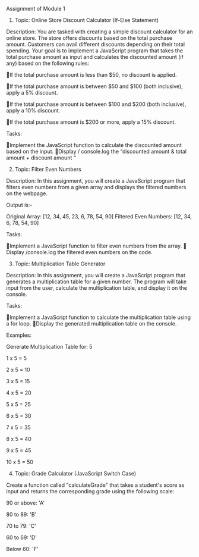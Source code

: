 Assignment of Module 1
1) Topic: Online Store Discount Calculator (If-Else Statement)

Description:
You are tasked with creating a simple discount calculator for an online store. The store offers discounts based on the total purchase amount. Customers can avail different discounts depending on their total spending. Your goal is to implement a JavaScript program that takes the total purchase amount as input and calculates the discounted amount (if any) based on the following rules:

🎯If the total purchase amount is less than $50, no discount is applied.


🎯If the total purchase amount is between $50 and $100 (both inclusive), apply a 5% discount.


🎯If the total purchase amount is between $100 and $200 (both inclusive), apply a 10% discount.


🎯If the total purchase amount is $200 or more, apply a 15% discount.


Tasks:

🎯Implement the JavaScript function to calculate the discounted amount based on the input.
🎯Display / console.log the “discounted amount & total amount + discount amount “


2) Topic: Filter Even Numbers

Description:
In this assignment, you will create a JavaScript program that filters even numbers from a given array and displays the filtered numbers on the webpage.

Output is:-

Original Array: [12, 34, 45, 23, 6, 78, 54, 90]
Filtered Even Numbers: [12, 34, 6, 78, 54, 90]

Tasks:

🎯Implement a JavaScript function to filter even numbers from the array.
🎯Display /console.log the filtered even numbers on the code.


3) Topic: Multiplication Table Generator


Description:
In this assignment, you will create a JavaScript program that generates a multiplication table for a given number. The program will take input from the user, calculate the multiplication table, and display it on the console.

Tasks:

🎯Implement a JavaScript function to calculate the multiplication table using a for loop.
🎯Display the generated multiplication table on the console.

Examples:

Generate Multiplication Table for: 5


1 x 5 = 5


2 x 5 = 10


3 x 5 = 15


4 x 5 = 20


5 x 5 = 25


6 x 5 = 30


7 x 5 = 35


8 x 5 = 40


9 x 5 = 45


10 x 5 = 50


4) Topic: Grade Calculator (JavaScript Switch Case)

Create a function called "calculateGrade" that takes a student's score as input and returns the corresponding grade using the following scale:

90 or above: 'A'


80 to 89: 'B'


70 to 79: 'C'


60 to 69: 'D'


Below 60: 'F'

